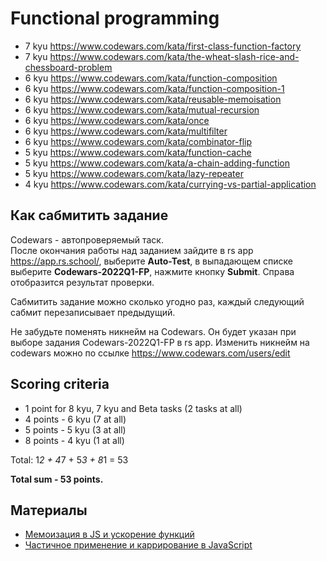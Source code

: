 # Functional programming

* 7 kyu https://www.codewars.com/kata/first-class-function-factory
* 7 kyu https://www.codewars.com/kata/the-wheat-slash-rice-and-chessboard-problem
* 6 kyu https://www.codewars.com/kata/function-composition
* 6 kyu https://www.codewars.com/kata/function-composition-1
* 6 kyu https://www.codewars.com/kata/reusable-memoisation
* 6 kyu https://www.codewars.com/kata/mutual-recursion
* 6 kyu https://www.codewars.com/kata/once 
* 6 kyu https://www.codewars.com/kata/multifilter 
* 6 kyu https://www.codewars.com/kata/combinator-flip 
* 5 kyu https://www.codewars.com/kata/function-cache
* 5 kyu https://www.codewars.com/kata/a-chain-adding-function 
* 5 kyu https://www.codewars.com/kata/lazy-repeater 
* 4 kyu https://www.codewars.com/kata/currying-vs-partial-application

## Как сабмитить задание
Codewars - автопроверяемый таск.  
После окончания работы над заданием зайдите в rs app https://app.rs.school/, выберите **Auto-Test**, в выпадающем списке выберите **Codewars-2022Q1-FP**, нажмите кнопку **Submit**. Справа отобразится результат проверки.  

Сабмитить задание можно сколько угодно раз, каждый следующий сабмит перезаписывает предыдущий.

Не забудьте поменять никнейм на Codewars. Он будет указан при выборе задания Codewars-2022Q1-FP в rs app. Изменить никнейм на codewars можно по ссылке https://www.codewars.com/users/edit

## Scoring criteria

*  1 point for 8 kyu, 7 kyu and Beta tasks (2 tasks at all)
*  4 points - 6 kyu (7 at all)
*  5 points - 5 kyu (3 at all)
*  8 points - 4 kyu (1 at all)

Total: 1*2 + 4*7 + 5*3 + 8*1  = 53

**Total sum - 53 points.**


## Материалы

- [Мемоизация в JS и ускорение функций](https://habr.com/ru/company/ruvds/blog/332384/)
- [Частичное применение и каррирование в JavaScript](https://www.youtube.com/watch?v=ND8KQ5xjk7o)
